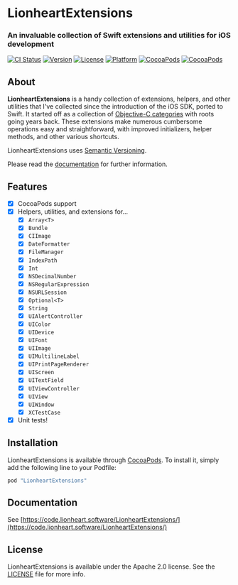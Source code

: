 # LionheartExtensions

### An invaluable collection of Swift extensions and utilities for iOS development

[![CI Status](https://img.shields.io/travis/lionheart/LionheartExtensions.svg?style=flat)](https://travis-ci.org/lionheart/LionheartExtensions)
[![Version](https://img.shields.io/cocoapods/v/LionheartExtensions.svg?style=flat)](http://cocoapods.org/pods/LionheartExtensions)
[![License](https://img.shields.io/cocoapods/l/LionheartExtensions.svg?style=flat)](http://cocoapods.org/pods/LionheartExtensions)
[![Platform](https://img.shields.io/cocoapods/p/LionheartExtensions.svg?style=flat)](http://cocoapods.org/pods/LionheartExtensions)
[![CocoaPods](https://img.shields.io/cocoapods/dt/LionheartExtensions.svg?style=flat)](https://cocoapods.org/pods/LionheartExtensions)
[![CocoaPods](https://img.shields.io/cocoapods/dm/LionheartExtensions.svg?style=flat)](https://cocoapods.org/pods/LionheartExtensions)

## About

**LionheartExtensions** is a handy collection of extensions, helpers, and other utilities that I've collected since the introduction of the iOS SDK, ported to Swift. It started off as a collection of [Objective-C categories](https://github.com/lionheart/LHSCategoryCollection) with roots going years back. These extensions make numerous cumbersome operations easy and straightforward, with improved initializers, helper methods, and other various shortcuts.

LionheartExtensions uses [Semantic Versioning](http://www.semver.org).

Please read the [documentation](https://code.lionheart.software/LionheartExtensions/) for further information.

## Features

* [x] CocoaPods support
* [x] Helpers, utilities, and extensions for...
  * [x] `Array<T>`
  * [x] `Bundle`
  * [x] `CIImage`
  * [x] `DateFormatter`
  * [x] `FileManager`
  * [x] `IndexPath`
  * [x] `Int`
  * [x] `NSDecimalNumber`
  * [x] `NSRegularExpression`
  * [x] `NSURLSession`
  * [x] `Optional<T>`
  * [x] `String`
  * [x] `UIAlertController`
  * [x] `UIColor`
  * [x] `UIDevice`
  * [x] `UIFont`
  * [x] `UIImage`
  * [x] `UIMultilineLabel`
  * [x] `UIPrintPageRenderer`
  * [x] `UIScreen`
  * [x] `UITextField`
  * [x] `UIViewController`
  * [x] `UIView`
  * [x] `UIWindow`
  * [x] `XCTestCase`
* [x] Unit tests!

## Installation

LionheartExtensions is available through [CocoaPods](http://cocoapods.org). To install
it, simply add the following line to your Podfile:

```ruby
pod "LionheartExtensions"
```

## Documentation

See [https://code.lionheart.software/LionheartExtensions/](https://code.lionheart.software/LionheartExtensions/)

## License

LionheartExtensions is available under the Apache 2.0 license. See the [LICENSE](LICENSE) file for more info.
